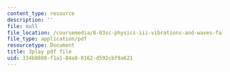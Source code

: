 ```yaml
---
content_type: resource
description: ''
file: null
file_location: /coursemedia/8-03sc-physics-iii-vibrations-and-waves-fall-2016/334b8880f1a184a80162d592cbf9a621_TjxR7lAwWhI.pdf
file_type: application/pdf
resourcetype: Document
title: 3play pdf file
uid: 334b8880-f1a1-84a8-0162-d592cbf9a621
---
```


